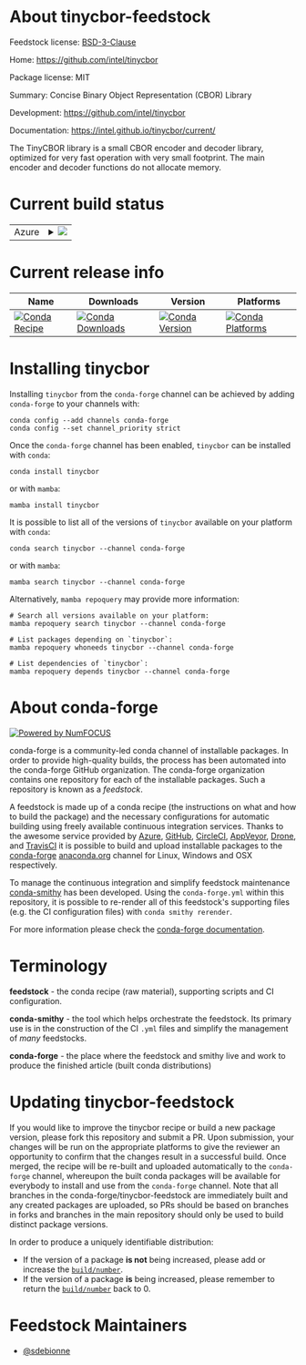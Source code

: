 About tinycbor-feedstock
========================

Feedstock license: [BSD-3-Clause](https://github.com/conda-forge/tinycbor-feedstock/blob/main/LICENSE.txt)

Home: https://github.com/intel/tinycbor

Package license: MIT

Summary: Concise Binary Object Representation (CBOR) Library

Development: https://github.com/intel/tinycbor

Documentation: https://intel.github.io/tinycbor/current/

The TinyCBOR library is a small CBOR encoder and decoder library, optimized for very fast
operation with very small footprint. The main encoder and decoder functions do not allocate memory.


Current build status
====================


<table>
    
  <tr>
    <td>Azure</td>
    <td>
      <details>
        <summary>
          <a href="https://dev.azure.com/conda-forge/feedstock-builds/_build/latest?definitionId=22379&branchName=main">
            <img src="https://dev.azure.com/conda-forge/feedstock-builds/_apis/build/status/tinycbor-feedstock?branchName=main">
          </a>
        </summary>
        <table>
          <thead><tr><th>Variant</th><th>Status</th></tr></thead>
          <tbody><tr>
              <td>linux_64</td>
              <td>
                <a href="https://dev.azure.com/conda-forge/feedstock-builds/_build/latest?definitionId=22379&branchName=main">
                  <img src="https://dev.azure.com/conda-forge/feedstock-builds/_apis/build/status/tinycbor-feedstock?branchName=main&jobName=linux&configuration=linux%20linux_64_" alt="variant">
                </a>
              </td>
            </tr><tr>
              <td>osx_64</td>
              <td>
                <a href="https://dev.azure.com/conda-forge/feedstock-builds/_build/latest?definitionId=22379&branchName=main">
                  <img src="https://dev.azure.com/conda-forge/feedstock-builds/_apis/build/status/tinycbor-feedstock?branchName=main&jobName=osx&configuration=osx%20osx_64_" alt="variant">
                </a>
              </td>
            </tr><tr>
              <td>win_64</td>
              <td>
                <a href="https://dev.azure.com/conda-forge/feedstock-builds/_build/latest?definitionId=22379&branchName=main">
                  <img src="https://dev.azure.com/conda-forge/feedstock-builds/_apis/build/status/tinycbor-feedstock?branchName=main&jobName=win&configuration=win%20win_64_" alt="variant">
                </a>
              </td>
            </tr>
          </tbody>
        </table>
      </details>
    </td>
  </tr>
</table>

Current release info
====================

| Name | Downloads | Version | Platforms |
| --- | --- | --- | --- |
| [![Conda Recipe](https://img.shields.io/badge/recipe-tinycbor-green.svg)](https://anaconda.org/conda-forge/tinycbor) | [![Conda Downloads](https://img.shields.io/conda/dn/conda-forge/tinycbor.svg)](https://anaconda.org/conda-forge/tinycbor) | [![Conda Version](https://img.shields.io/conda/vn/conda-forge/tinycbor.svg)](https://anaconda.org/conda-forge/tinycbor) | [![Conda Platforms](https://img.shields.io/conda/pn/conda-forge/tinycbor.svg)](https://anaconda.org/conda-forge/tinycbor) |

Installing tinycbor
===================

Installing `tinycbor` from the `conda-forge` channel can be achieved by adding `conda-forge` to your channels with:

```
conda config --add channels conda-forge
conda config --set channel_priority strict
```

Once the `conda-forge` channel has been enabled, `tinycbor` can be installed with `conda`:

```
conda install tinycbor
```

or with `mamba`:

```
mamba install tinycbor
```

It is possible to list all of the versions of `tinycbor` available on your platform with `conda`:

```
conda search tinycbor --channel conda-forge
```

or with `mamba`:

```
mamba search tinycbor --channel conda-forge
```

Alternatively, `mamba repoquery` may provide more information:

```
# Search all versions available on your platform:
mamba repoquery search tinycbor --channel conda-forge

# List packages depending on `tinycbor`:
mamba repoquery whoneeds tinycbor --channel conda-forge

# List dependencies of `tinycbor`:
mamba repoquery depends tinycbor --channel conda-forge
```


About conda-forge
=================

[![Powered by
NumFOCUS](https://img.shields.io/badge/powered%20by-NumFOCUS-orange.svg?style=flat&colorA=E1523D&colorB=007D8A)](https://numfocus.org)

conda-forge is a community-led conda channel of installable packages.
In order to provide high-quality builds, the process has been automated into the
conda-forge GitHub organization. The conda-forge organization contains one repository
for each of the installable packages. Such a repository is known as a *feedstock*.

A feedstock is made up of a conda recipe (the instructions on what and how to build
the package) and the necessary configurations for automatic building using freely
available continuous integration services. Thanks to the awesome service provided by
[Azure](https://azure.microsoft.com/en-us/services/devops/), [GitHub](https://github.com/),
[CircleCI](https://circleci.com/), [AppVeyor](https://www.appveyor.com/),
[Drone](https://cloud.drone.io/welcome), and [TravisCI](https://travis-ci.com/)
it is possible to build and upload installable packages to the
[conda-forge](https://anaconda.org/conda-forge) [anaconda.org](https://anaconda.org/)
channel for Linux, Windows and OSX respectively.

To manage the continuous integration and simplify feedstock maintenance
[conda-smithy](https://github.com/conda-forge/conda-smithy) has been developed.
Using the ``conda-forge.yml`` within this repository, it is possible to re-render all of
this feedstock's supporting files (e.g. the CI configuration files) with ``conda smithy rerender``.

For more information please check the [conda-forge documentation](https://conda-forge.org/docs/).

Terminology
===========

**feedstock** - the conda recipe (raw material), supporting scripts and CI configuration.

**conda-smithy** - the tool which helps orchestrate the feedstock.
                   Its primary use is in the construction of the CI ``.yml`` files
                   and simplify the management of *many* feedstocks.

**conda-forge** - the place where the feedstock and smithy live and work to
                  produce the finished article (built conda distributions)


Updating tinycbor-feedstock
===========================

If you would like to improve the tinycbor recipe or build a new
package version, please fork this repository and submit a PR. Upon submission,
your changes will be run on the appropriate platforms to give the reviewer an
opportunity to confirm that the changes result in a successful build. Once
merged, the recipe will be re-built and uploaded automatically to the
`conda-forge` channel, whereupon the built conda packages will be available for
everybody to install and use from the `conda-forge` channel.
Note that all branches in the conda-forge/tinycbor-feedstock are
immediately built and any created packages are uploaded, so PRs should be based
on branches in forks and branches in the main repository should only be used to
build distinct package versions.

In order to produce a uniquely identifiable distribution:
 * If the version of a package **is not** being increased, please add or increase
   the [``build/number``](https://docs.conda.io/projects/conda-build/en/latest/resources/define-metadata.html#build-number-and-string).
 * If the version of a package **is** being increased, please remember to return
   the [``build/number``](https://docs.conda.io/projects/conda-build/en/latest/resources/define-metadata.html#build-number-and-string)
   back to 0.

Feedstock Maintainers
=====================

* [@sdebionne](https://github.com/sdebionne/)

